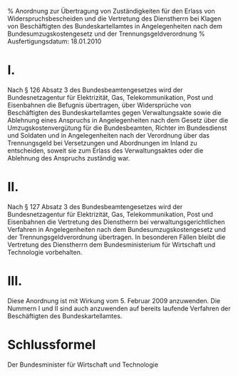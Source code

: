 % Anordnung zur Übertragung von Zuständigkeiten für den Erlass von Widerspruchsbescheiden und die Vertretung des Dienstherrn bei Klagen von Beschäftigten des Bundeskartellamtes in Angelegenheiten nach dem Bundesumzugskostengesetz und der Trennungsgeldverordnung
% Ausfertigungsdatum: 18.01.2010
 
# I.

Nach § 126 Absatz 3 des Bundesbeamtengesetzes wird der Bundesnetzagentur für Elektrizität, Gas, Telekommunikation, Post und Eisenbahnen die Befugnis übertragen, über Widersprüche von Beschäftigten des Bundeskartellamtes gegen Verwaltungsakte sowie die Ablehnung eines Anspruchs in Angelegenheiten nach dem Gesetz über die Umzugskostenvergütung für die Bundesbeamten, Richter im Bundesdienst und Soldaten und in Angelegenheiten nach der Verordnung über das Trennungsgeld bei Versetzungen und Abordnungen im Inland zu entscheiden, soweit sie zum Erlass des Verwaltungsaktes oder die Ablehnung des Anspruchs zuständig war.

# II.

Nach § 127 Absatz 3 des Bundesbeamtengesetzes wird der Bundesnetzagentur für Elektrizität, Gas, Telekommunikation, Post und Eisenbahnen die Vertretung des Dienstherrn bei verwaltungsgerichtlichen Verfahren in Angelegenheiten nach dem Bundesumzugskostengesetz und der Trennungsgeldverordnung übertragen. In besonderen Fällen bleibt die Vertretung des Dienstherrn dem Bundesministerium für Wirtschaft und Technologie vorbehalten.

# III.

Diese Anordnung ist mit Wirkung vom 5. Februar 2009 anzuwenden. Die Nummern I und II sind auch anzuwenden auf bereits laufende Verfahren der Beschäftigten des Bundeskartellamtes.

# Schlussformel

Der Bundesminister für Wirtschaft und Technologie

